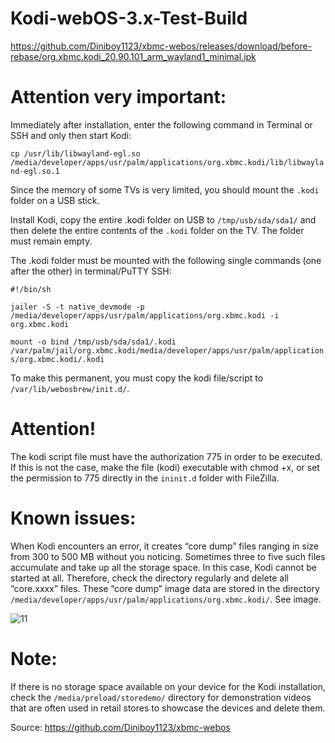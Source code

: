# Kodi-webOS-3.x-Test-Build

https://github.com/Diniboy1123/xbmc-webos/releases/download/before-rebase/org.xbmc.kodi_20.90.101_arm_wayland1_minimal.ipk

# Attention very important:
Immediately after installation, enter the following command in Terminal or SSH and only then start Kodi:

`cp /usr/lib/libwayland-egl.so /media/developer/apps/usr/palm/applications/org.xbmc.kodi/lib/libwayland-egl.so.1`


Since the memory of some TVs is very limited, you should mount the `.kodi` folder on a USB stick.

Install Kodi, copy the entire .kodi folder on USB to `/tmp/usb/sda/sda1/` and then delete the entire contents of the `.kodi` folder on the TV. The folder must remain empty.

The .kodi folder must be mounted with the following single commands (one after the other) in terminal/PuTTY SSH:


`#!/bin/sh`

`jailer -S -t native_devmode -p /media/developer/apps/usr/palm/applications/org.xbmc.kodi -i org.xbmc.kodi`

`mount -o bind /tmp/usb/sda/sda1/.kodi /var/palm/jail/org.xbmc.kodi/media/developer/apps/usr/palm/applications/org.xbmc.kodi/.kodi`

To make this permanent, you must copy the kodi file/script to `/var/lib/webosbrew/init.d/`. 

# Attention! 
The kodi script file must have the authorization 775 in order to be executed. If this is not the case, make the file (kodi) executable with chmod +x, or set the permission to 775 directly in the `ininit.d` folder with FileZilla.

# Known issues:

When Kodi encounters an error, it creates “core dump” files ranging in size from 300 to 500 MB without you noticing. Sometimes three to five such files accumulate and take up all the storage space. In this case, Kodi cannot be started at all. Therefore, check the directory regularly and delete all “core.xxxx” files. These “core dump” image data are stored in the directory ```/media/developer/apps/usr/palm/applications/org.xbmc.kodi/```. See image.

![11](https://github.com/user-attachments/assets/23036543-0a1e-47bb-ad4c-2dcb971d84c6)

# Note:
If there is no storage space available on your device for the Kodi installation, check the ```/media/preload/storedemo/``` directory for demonstration videos that are often used in retail stores to showcase the devices and delete them.

Source: https://github.com/Diniboy1123/xbmc-webos
